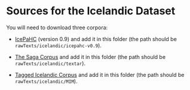 # Sources for the Icelandic Dataset

You will need to download three corpora:

- [IcePaHC](http://www.linguist.is/icelandic_treebank/Download) (version 0.9) and add it in this folder (the path should be `rawTexts/icelandic/icepahc-v0.9`).

- [The Saga Corpus](http://www.malfong.is/index.php?lang=en&pg=fornritin) and add it in this folder (the path should be `rawTexts/icelandic/textar`).

- [Tagged Icelandic Corpus](http://www.malfong.is/index.php?lang=en&pg=mim) and add it in this folder (the path should be `rawTexts/icelandic/MIM`).
